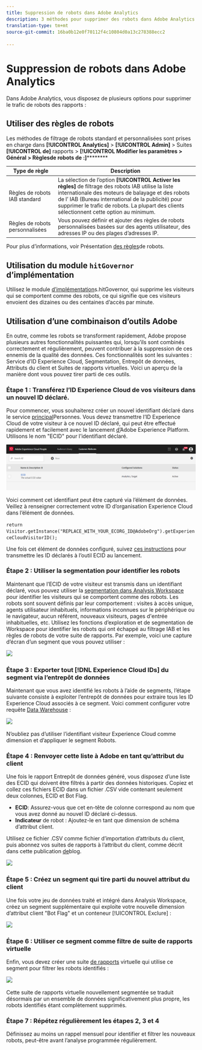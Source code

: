 ```yaml
---
title: Suppression de robots dans Adobe Analytics
description: 3 méthodes pour supprimer des robots dans Adobe Analytics
translation-type: tm+mt
source-git-commit: 16ba0b12e0f70112f4c10804d0a13c278388ecc2

---
```



# Suppression de robots dans Adobe Analytics

Dans Adobe Analytics, vous disposez de plusieurs options pour supprimer le trafic de robots des rapports :

## Utiliser des règles de robots

Les méthodes de filtrage de robots standard et personnalisées sont prises en charge dans **[!UICONTROL Analytics]** &gt; **[!UICONTROL Admin]** &gt; Suites **[!UICONTROL de]** rapports &gt; **[!UICONTROL Modifier les paramètres &gt; Général &gt; Règlesde robots de :]**********

| Type de règle | Description |
|--- |--- |
| Règles de robots IAB standard | La sélection de l’option **[!UICONTROL Activer les règles]** de filtrage des robots IAB utilise la liste internationale des moteurs de balayage et des robots de l’ [](https://www.iab.com/) IAB (Bureau international de la publicité) pour supprimer le trafic de robots. La plupart des clients sélectionnent cette option au minimum. |
| Règles de robots personnalisées | Vous pouvez définir et ajouter des règles de robots personnalisées basées sur des agents utilisateur, des adresses IP ou des plages d’adresses IP. |

Pour plus d’informations, voir Présentation [des règles](/help/admin/admin/bot-removal/bot-rules.md)de robots.

## Utilisation du module `hitGovernor` d’implémentation

Utilisez le module [d’implémentation](https://docs.adobe.com/content/help/en/analytics/implementation/javascript-implementation/plugins/hitgovernor.html)s.hitGovernor, qui supprime les visiteurs qui se comportent comme des robots, ce qui signifie que ces visiteurs envoient des dizaines ou des centaines d’accès par minute.

## Utilisation d’une combinaison d’outils Adobe

En outre, comme les robots se transforment rapidement, Adobe propose plusieurs autres fonctionnalités puissantes qui, lorsqu’ils sont combinés correctement et régulièrement, peuvent contribuer à la suppression de ces ennemis de la qualité des données. Ces fonctionnalités sont les suivantes : Service d’ID Experience Cloud, Segmentation, Entrepôt de données, Attributs du client et Suites de rapports virtuelles. Voici un aperçu de la manière dont vous pouvez tirer parti de ces outils.

### Étape 1 : Transférez l’ID Experience Cloud de vos visiteurs dans un nouvel ID déclaré.

Pour commencer, vous souhaiterez créer un nouvel identifiant déclaré dans le service [principal](https://docs.adobe.com/content/help/en/core-services/interface/audiences/audience-library.html)Personnes. Vous devez transmettre l’ID Experience Cloud de votre visiteur à ce nouvel ID déclaré, qui peut être effectué rapidement et facilement avec le lancement [d’](https://docs.adobe.com/content/help/en/launch/using/implement/solutions/idservice-save.html)Adobe Experience Platform. Utilisons le nom "ECID" pour l’identifiant déclaré.

![](assets/bot-cust-attr-setup.png)

Voici comment cet identifiant peut être capturé via l’élément de données. Veillez à renseigner correctement votre ID d’organisation Experience Cloud dans l’élément de données.

```return Visitor.getInstance("REPLACE_WITH_YOUR_ECORG_ID@AdobeOrg").getExperienceCloudVisitorID();```

Une fois cet élément de données configuré, suivez [ces instructions](https://docs.adobe.com/content/help/en/launch/using/implement/solutions/idservice-save.html) pour transmettre les ID déclarés à l’outil ECID au lancement.

### Étape 2 : Utiliser la segmentation pour identifier les robots

Maintenant que l’ECID de votre visiteur est transmis dans un identifiant déclaré, vous pouvez utiliser la [segmentation dans Analysis Workspace](https://docs.adobe.com/content/help/en/analytics/analyze/analysis-workspace/components/t-freeform-project-segment.html) pour identifier les visiteurs qui se comportent comme des robots. Les robots sont souvent définis par leur comportement : visites à accès unique, agents utilisateur inhabituels, informations inconnues sur le périphérique ou le navigateur, aucun référent, nouveaux visiteurs, pages d'entrée inhabituelles, etc. Utilisez les fonctions d’exploration et de segmentation de Workspace pour identifier les robots qui ont échappé au filtrage IAB et les règles de robots de votre suite de rapports. Par exemple, voici une capture d’écran d’un segment que vous pouvez utiliser :

![](assets/bot-filter-seg1.png)

### Étape 3 : Exporter tout [!DNL Experience Cloud IDs] du segment via l’entrepôt de données

Maintenant que vous avez identifié les robots à l’aide de segments, l’étape suivante consiste à exploiter l’entrepôt de données pour extraire tous les ID Experience Cloud associés à ce segment. Voici comment configurer votre requête [Data Warehouse](https://docs.adobe.com/content/help/en/analytics/export/data-warehouse/data-warehouse.html) :

![](assets/bot-dwh-3.png)

N’oubliez pas d’utiliser l’identifiant visiteur Experience Cloud comme dimension et d’appliquer le segment Robots.

### Étape 4 : Renvoyer cette liste à Adobe en tant qu’attribut du client

Une fois le rapport Entrepôt de données généré, vous disposez d’une liste des ECID qui doivent être filtrés à partir des données historiques. Copiez et collez ces fichiers ECID dans un fichier .CSV vide contenant seulement deux colonnes, ECID et Bot Flag.

* **ECID**: Assurez-vous que cet en-tête de colonne correspond au nom que vous avez donné au nouvel ID déclaré ci-dessus.
* **Indicateur** de robot : Ajoutez-le en tant que dimension de schéma d’attribut client.

Utilisez ce fichier .CSV comme fichier d’importation d’attributs du client, puis abonnez vos suites de rapports à l’attribut du client, comme décrit dans cette publication [de](https://theblog.adobe.com/link-digital-behavior-customers)blog.

![](assets/bot-csv-4.png)

### Étape 5 : Créez un segment qui tire parti du nouvel attribut du client

Une fois votre jeu de données traité et intégré dans Analysis Workspace, créez un segment supplémentaire qui exploite votre nouvelle dimension d’attribut client "Bot Flag" et un conteneur [!UICONTROL Exclure] :

![](assets/bot-filter-seg2.png)

### Étape 6 : Utiliser ce segment comme filtre de suite de rapports virtuelle

Enfin, vous devez créer une suite [de rapports](/help/components/vrs/vrs-about.md) virtuelle qui utilise ce segment pour filtrer les robots identifiés :

![](assets/bot-vrs.png)

Cette suite de rapports virtuelle nouvellement segmentée se traduit désormais par un ensemble de données significativement plus propre, les robots identifiés étant complètement supprimés.

### Étape 7 : Répétez régulièrement les étapes 2, 3 et 4

Définissez au moins un rappel mensuel pour identifier et filtrer les nouveaux robots, peut-être avant l’analyse programmée régulièrement.
